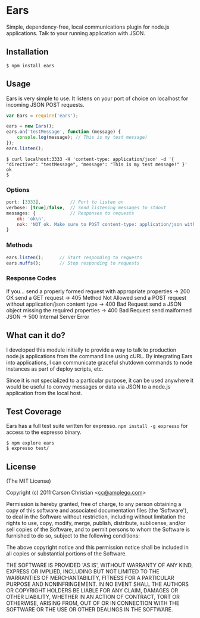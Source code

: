 # Ears

Simple, dependency-free, local communications plugin for node.js applications. Talk to your running application with JSON.

## Installation

	$ npm install ears

## Usage

Ears is very simple to use. It listens on your port of choice on localhost for incoming JSON POST requests.

````javascript
var Ears = require('ears');

ears = new Ears();
ears.on('testMessage', function (message) {
	console.log(message); // This is my test message!
});
ears.listen();
````

	$ curl localhost:3333 -H 'content-type: application/json' -d '{ "directive": "testMessage", "message": "This is my test message!" }'
	ok
	$

### Options

````javascript
port: [3333],			// Port to listen on
verbose: [true]/false,	// Send listening messages to stdout
messages: {				// Responses to requests
	ok: 'ok\n',
	nok: 'NOT ok. Make sure to POST content-type: application/json with a "directive" and a "message".\n'
}
````

### Methods

````javascript
ears.listen();		// Start responding to requests
ears.muffs();		// Stop responding to requests
````

### Response Codes

If you...
	send a properly formed request with appropriate properties -> 200 OK
	send a GET request -> 405 Method Not Allowed
	send a POST request without application/json content type -> 400 Bad Request
	send a JSON object missing the required properties -> 400 Bad Request
	send malformed JSON -> 500 Internal Server Error

## What can it do?

I developed this module initially to provide a way to talk to production node.js applications from the command line
using cURL. By integrating Ears into applications, I can communicate graceful shutdown commands to node instances
as part of deploy scripts, etc.

Since it is not specialized to a particular purpose, it can be used anywhere it would be useful to convey messages or data
via JSON to a node.js application from the local host.

## Test Coverage

Ears has a full test suite written for expresso. `npm install -g expresso` for access to the expresso binary.

	$ npm explore ears
	$ expresso test/

## License 

(The MIT License)

Copyright (c) 2011 Carson Christian &lt;cc@amplego.com&gt;

Permission is hereby granted, free of charge, to any person obtaining
a copy of this software and associated documentation files (the
'Software'), to deal in the Software without restriction, including
without limitation the rights to use, copy, modify, merge, publish,
distribute, sublicense, and/or sell copies of the Software, and to
permit persons to whom the Software is furnished to do so, subject to
the following conditions:

The above copyright notice and this permission notice shall be
included in all copies or substantial portions of the Software.

THE SOFTWARE IS PROVIDED 'AS IS', WITHOUT WARRANTY OF ANY KIND,
EXPRESS OR IMPLIED, INCLUDING BUT NOT LIMITED TO THE WARRANTIES OF
MERCHANTABILITY, FITNESS FOR A PARTICULAR PURPOSE AND NONINFRINGEMENT.
IN NO EVENT SHALL THE AUTHORS OR COPYRIGHT HOLDERS BE LIABLE FOR ANY
CLAIM, DAMAGES OR OTHER LIABILITY, WHETHER IN AN ACTION OF CONTRACT,
TORT OR OTHERWISE, ARISING FROM, OUT OF OR IN CONNECTION WITH THE
SOFTWARE OR THE USE OR OTHER DEALINGS IN THE SOFTWARE.